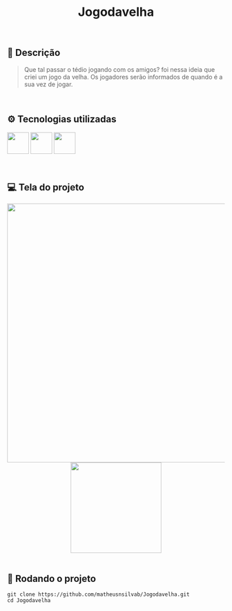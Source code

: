 <h1 align="center">Jogodavelha</h1>

<br>

## 📝 Descrição
> Que tal passar o tédio jogando com os amigos? foi nessa ideia que criei um jogo da velha. Os jogadores serão informados de quando é a sua vez de jogar.

<br>

## ⚙️ Tecnologias utilizadas
<img src="https://cdn.jsdelivr.net/gh/devicons/devicon/icons/html5/html5-plain-wordmark.svg" width="50"/> <img src="https://cdn.jsdelivr.net/gh/devicons/devicon/icons/css3/css3-plain-wordmark.svg" width="50"/> <img src="https://cdn.jsdelivr.net/gh/devicons/devicon/icons/javascript/javascript-plain.svg" width="50"/> 

<br>

## 💻 Tela do projeto
<div align="center">
<img src="https://github.com/matheusnsilvab/Jogodavelha/assets/131299485/8bd12105-d897-43c3-818e-cc0dad86e756" width="600px"/>
<img src="https://github.com/matheusnsilvab/Jogodavelha/assets/131299485/f90b570f-1f0e-4a34-a747-ca3df4f00b9f" width="210px"/>
</div>

<br>

## 🚀 Rodando o projeto
```
git clone https://github.com/matheusnsilvab/Jogodavelha.git
cd Jogodavelha
```
